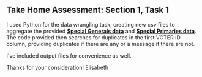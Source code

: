 ## Take Home Assessment: Section 1, Task 1
I used Python for the data wrangling task, creating new csv files to aggregate the provided **[Special Generals data](https://drive.google.com/drive/folders/1-97zfoX41pnDtMDe0ukQBa-MhCSPtERS)** and **[Special Primaries data](https://drive.google.com/drive/folders/1IpYZsHWJg5aCxouzJdugenKNUBqKLLib)**. The code provided then searches for duplicates in the first VOTER ID column, providing duplicates if there are any or a message if there are not.

I've included output files for convenience as well.

Thanks for your consideration!
Elisabeth
